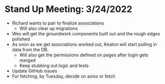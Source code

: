 # Stand Up Meeting: 3/24/2022

- Richard wants to pair to finalize associations
  - Will also clear up migrations
- Wes will get the groundwork components built out and the rough edges polished
- As soon as we get associations worked out, Keaton will start pulling in data from the DB.
  - Will also get the permissions defined on pages after login gets merged
  - Keep stubbing out logic and tests
- Update GitHub issues
- For fetching, by Tuesday, decide on axios or fetch

